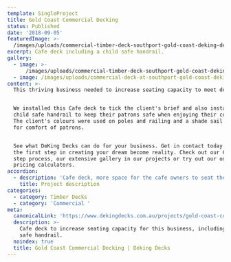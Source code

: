 ```yaml
---
template: SingleProject
title: Gold Coast Commercial Decking
status: Published
date: '2018-09-05'
featuredImage: >-
  /images/uploads/commercial-timber-deck-southport-gold-coast-deking-decks-queensland-deck-builders.jpg
excerpt: Cafe deck including a child safe handrail.
gallery:
  - image: >-
      /images/uploads/commercial-timber-deck-southport-gold-coast-deking-decks-queensland-deck-builders.jpg
  - image: /images/uploads/commercial-deck-at-southport-gold-coast-deking-decks.jpg
content: >-
  This thriving business needed to increase seating capacity to meet demand.  


  We installed this Cafe deck to tick the client's brief and also installed a
  child safe handrail to keep their patrons safe when enjoying their coffee. 
  The client's colours were used on poles and railing and a shade sail installed
  for comfort of patrons.


  See what DeKing Decks can do for your business. Get in contact today and take
  the first step in creating your dream become reality. Check out our 6 simple
  step process, our extensive gallery in our projects or try out our online
  pricing calculators.
accordion:
  - description: 'Cafe deck, more space for the cafe owners to seat their customers'
    title: Project description
categories:
  - category: Timber Decks
  - category: 'Commercial '
meta:
  canonicalLink: 'https://www.dekingdecks.com.au/projects/gold-coast-commercial-decking/'
  description: >-
    Cafe deck to increase seating capacity for this business, including a child
    safe handrail.
  noindex: true
  title: Gold Coast Commercial Decking | Deking Decks
---
```


